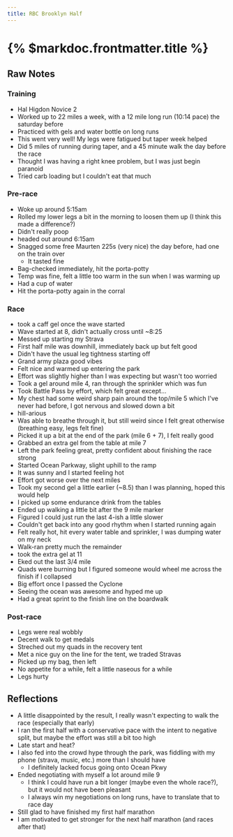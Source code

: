 ```yaml
---
title: RBC Brooklyn Half
---
```


# {% $markdoc.frontmatter.title %}

## Raw Notes

### Training
- Hal Higdon Novice 2
- Worked up to 22 miles a week, with a 12 mile long run (10:14 pace) the saturday before
- Practiced with gels and water bottle on long runs
- This went very well! My legs were fatigued but taper week helped
- Did 5 miles of running during taper, and a 45 minute walk the day before the race
- Thought I was having a right knee problem, but I was just begin paranoid
- Tried carb loading but I couldn't eat that much

### Pre-race
- Woke up around 5:15am
- Rolled my lower legs a bit in the morning to loosen them up (I think this made a difference?)
- Didn't really poop
- headed out around 6:15am
- Snagged some free Maurten 225s (very nice) the day before, had one on the train over
    - It tasted fine
- Bag-checked immediately, hit the porta-potty
- Temp was fine, felt a little too warm in the sun when I was warming up
- Had a cup of water 
- Hit the porta-potty again in the corral

### Race
- took a caff gel once the wave started
- Wave started at 8, didn't actually cross until ~8:25
- Messed up starting my Strava
- First half mile was downhill, immediately back up but felt good
- Didn't have the usual leg tightness starting off
- Grand army plaza good vibes
- Felt nice and warmed up entering the park
- Effort was slightly higher than I was expecting but wasn't too worried
- Took a gel around mile 4, ran through the sprinkler which was fun
- Took Battle Pass by effort, which felt great except...
- My chest had some weird sharp pain around the top/mile 5 which I've never had before, I got nervous and slowed down a bit
- hill-arious
- Was able to breathe through it, but still weird since I felt great otherwise (breathing easy, legs felt fine) 
- Picked it up a bit at the end of the park (mile 6 + 7), I felt really good
- Grabbed an extra gel from the table at mile 7
- Left the park feeling great, pretty confident about finishing the race strong
- Started Ocean Parkway, slight uphill to the ramp
- It was sunny and I started feeling hot
- Effort got worse over the next miles
- Took my second gel a little earlier (~8.5) than I was planning, hoped this would help
- I picked up some endurance drink from the tables
- Ended up walking a little bit after the 9 mile marker
- Figured I could just run the last 4-ish a little slower
- Couldn't get back into any good rhythm when I started running again
- Felt really hot, hit every water table and sprinkler, I was dumping water on my neck
- Walk-ran pretty much the remainder
- took the extra gel at 11
- Eked out the last 3/4 mile
- Quads were burning but I figured someone would wheel me across the finish if I collapsed
- Big effort once I passed the Cyclone
- Seeing the ocean was awesome and hyped me up
- Had a great sprint to the finish line on the boardwalk

### Post-race
- Legs were real wobbly
- Decent walk to get medals
- Streched out my quads in the recovery tent
- Met a nice guy on the line for the tent, we traded Stravas
- Picked up my bag, then left
- No appetite for a while, felt a little naseous for a while
- Legs hurty

## Reflections
- A little disappointed by the result, I really wasn't expecting to walk the race (especially that early)
- I ran the first half with a conservative pace with the intent to negative split, but maybe the effort was still a bit too high
- Late start and heat?
- I also fed into the crowd hype through the park, was fiddling with my phone (strava, music, etc.) more than I should have
    - I definitely lacked focus going onto Ocean Pkwy
- Ended negotiating with myself a lot around mile 9
    - I think I could have run a bit longer (maybe even the whole race?), but it would not have been pleasant
    - I always win my negotiations on long runs, have to translate that to race day
- Still glad to have finished my first half marathon
- I am motivated to get stronger for the next half marathon (and races after that)
